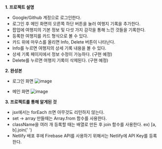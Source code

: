 **1. 프로젝트 설명**
 - Google/Github 계정으로 로그인한다.
 - 로그인 후 메인 화면의 오른쪽 하단 버튼을 눌러 여행지 기록을 추가한다.
 - 팝업에 여행지의 기본 정보 및 다섯 가지 감각을 통해 느낀 것들을 기록한다.
 - 등록한 여행지를 카드 형식으로 볼 수 있다.
 - 카드 위에 마우스를 올리면 Info, Delete 버튼이 나타난다.
 - Info를 누르면 여행지의 상세 기록 내용을 볼 수 있다.
 - 상세 기록 페이지에서 정보 수정이 가능하다. (구현 예정)
 - Delete를 누르면 여행지 기록이 삭제된다. (구현 예정)
 
**2. 완성본**
 - 로그인 화면
![image](https://user-images.githubusercontent.com/17793440/127652045-850d2a0c-246b-4192-a294-342267c24e86.png)

 - 메인 화면
![image](https://user-images.githubusercontent.com/17793440/127652089-6e813e00-0227-49e0-9d27-dc242f038a48.png)  

**3. 프로젝트를 통해 알게된 것**
  - jsx에서는 forEach 쓰면 아무것도 리턴하지 않는다.  
  - set -> array 만들때는 Array.from 함수를 사용한다.  
  - className을 여러 개 등록할 때는 배열로 만든 후 join 함수를 사용한다. ex) [a, b].join(' ')
  - Netlify 배포 후에 Firebase API를 사용하기 위해서는 Netlify에 API Key를 등록한다.
  
